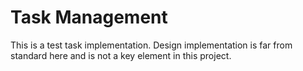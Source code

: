 # Task Management
This is a test task implementation. Design implementation is far from standard here and is not a key element in this project.
